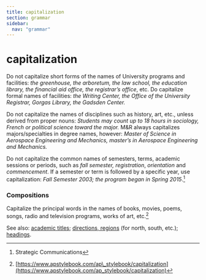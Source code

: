 ```yaml
---
title: capitalization
section: grammar
sidebar:
  nav: "grammar"
---
```

# capitalization

Do not capitalize short forms of the names of University programs and facilities: _the greenhouse, the arboretum, the law school, the education library, the financial aid office,_ _the registrar’s office_, etc. Do capitalize formal names of facilities: _the Writing Center, the Office of the University Registrar, Gorgas Library, the Gadsden Center._

Do not capitalize the names of disciplines such as history, art, etc., unless derived from proper nouns: _Students may count up to 18 hours in sociology, French or political science toward the major._ M&R always capitalizes majors/specialties in degree names, however: _Master of Science in Aerospace Engineering and Mechanics, master’s in Aerospace Engineering and Mechanics._

Do not capitalize the common names of semesters, terms, academic sessions or periods, such as _fall semester, registration_, _orientation_ and _commencement_. If a semester or term is followed by a specific year, use capitalization: _Fall Semester 2003; the program began in Spring 2015_.[^6]

### Compositions
 Capitalize the principal words in the names of books, movies, poems, songs, radio and television programs, works of art, etc.[^7]

See also: [academic titles](../academic-titles); [directions, regions](../directions-regions) (for north, south, etc.); [headings](../headings).

[^6]: Strategic Communications

[^7]: [https://www.apstylebook.com/ap\_stylebook/capitalization](https://www.apstylebook.com/ap_stylebook/capitalization)